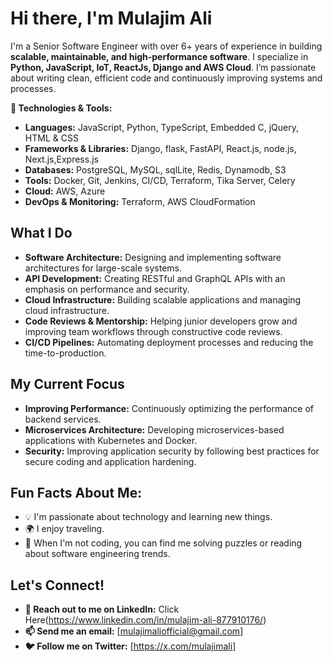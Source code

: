 # Hi there, I'm Mulajim Ali

I'm a Senior Software Engineer with over 6+ years of experience in building **scalable, maintainable, and high-performance software**. I specialize in **Python, JavaScript, IoT, ReactJs, Django and AWS Cloud**. I’m passionate about writing clean, efficient code and continuously improving systems and processes.


**🔧 Technologies & Tools:**
- **Languages:** JavaScript, Python, TypeScript, Embedded C, jQuery, HTML & CSS
- **Frameworks & Libraries:** Django, flask, FastAPI, React.js, node.js, Next.js,Express.js
- **Databases:** PostgreSQL, MySQL, sqlLite, Redis, Dynamodb, S3
- **Tools:** Docker, Git, Jenkins, CI/CD, Terraform, Tika Server, Celery
- **Cloud:** AWS, Azure
- **DevOps & Monitoring:** Terraform, AWS CloudFormation

## What I Do
- **Software Architecture:** Designing and implementing software architectures for large-scale systems.
- **API Development:** Creating RESTful and GraphQL APIs with an emphasis on performance and security.
- **Cloud Infrastructure:** Building scalable applications and managing cloud infrastructure.
- **Code Reviews & Mentorship:** Helping junior developers grow and improving team workflows through constructive code reviews.
- **CI/CD Pipelines:** Automating deployment processes and reducing the time-to-production.

## My Current Focus
- **Improving Performance:** Continuously optimizing the performance of backend services.
- **Microservices Architecture:** Developing microservices-based applications with Kubernetes and Docker.  
- **Security:** Improving application security by following best practices for secure coding and application hardening.

## Fun Facts About Me:
- 💡 I'm passionate about technology and learning new things.
- 🌍 I enjoy traveling.
- 🧩 When I'm not coding, you can find me solving puzzles or reading about software engineering trends.

## Let's Connect!
- **💬 Reach out to me on LinkedIn:** Click Here(https://www.linkedin.com/in/mulajim-ali-877910176/)
- **📫 Send me an email:** [mulajimaliofficial@gmail.com]
- **🐦 Follow me on Twitter:** [https://x.com/mulajimali]
